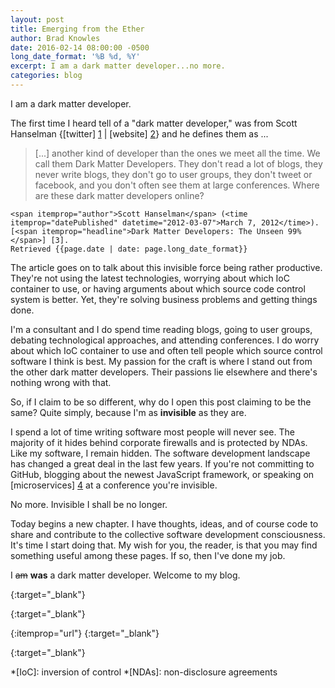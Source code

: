 ```yaml
---
layout: post
title: Emerging from the Ether
author: Brad Knowles
date: 2016-02-14 08:00:00 -0500
long_date_format: '%B %d, %Y'
excerpt: I am a dark matter developer...no more.
categories: blog
---
```


I am a dark matter developer.

The first time I heard tell of a "dark matter developer," was from Scott Hanselman \{[twitter] [1] \| [website] [2]\} and he defines them as ...

> [...] another kind of developer than the ones we meet all the time. We call them Dark Matter Developers. They don't read a lot of blogs, they never write blogs, they don't go to user groups, they don't tweet or facebook, and you don't often see them at large conferences. Where are these dark matter developers online?
>
>  <cite itemscope itemtype="http://schema.org/BlogPosting">
	<span itemprop="author">Scott Hanselman</span> (<time itemprop="datePublished" datetime="2012-03-07">March 7, 2012</time>).
	[<span itemprop="headline">Dark Matter Developers: The Unseen 99%</span>] [3].
	Retrieved {{page.date | date: page.long_date_format}}
   </cite>   

The article goes on to talk about this invisible force being rather productive.  They're not using the latest technologies, worrying about which IoC container to use, or having arguments about which source code control system is better.  Yet, they're solving business problems and getting things done.

I'm a consultant and I do spend time reading blogs, going to user groups, debating technological approaches, and attending conferences.  I do worry about which IoC container to use and often tell people which source control software I think is best.  My passion for the craft is where I stand out from the other dark matter developers.  Their passions lie elsewhere and there's nothing wrong with that.

So, if I claim to be so different, why do I open this post claiming to be the same?  Quite simply, because I'm as **invisible** as they are.

I spend a lot of time writing software most people will never see.  The majority of it hides behind corporate firewalls and is protected by NDAs.  Like my software, I remain hidden.  The software development landscape has changed a great deal in the last few years.  If you're not committing to GitHub, blogging about the newest JavaScript framework, or speaking on [microservices] [4] at a conference you're invisible.  

No more.  Invisible I shall be no longer.

Today begins a new chapter.  I have thoughts, ideas, and of course code to share and contribute to the collective software development consciousness.  It's time I start doing that.  My wish for you, the reader, is that you may find something useful among these pages.  If so, then I've done my job.

I <s>am</s> **was** a dark matter developer.  Welcome to my blog.

[1]: https://twitter.com/shanselman/
{:target="_blank"}

[2]: http://www.hanselman.com/
{:target="_blank"}

[3]: http://www.hanselman.com/blog/DarkMatterDevelopersTheUnseen99.aspx
{:itemprop="url"}
{:target="_blank"}

[4]: http://martinfowler.com/articles/microservices.html
{:target="_blank"}


*[IoC]: inversion of control
*[NDAs]: non-disclosure agreements

